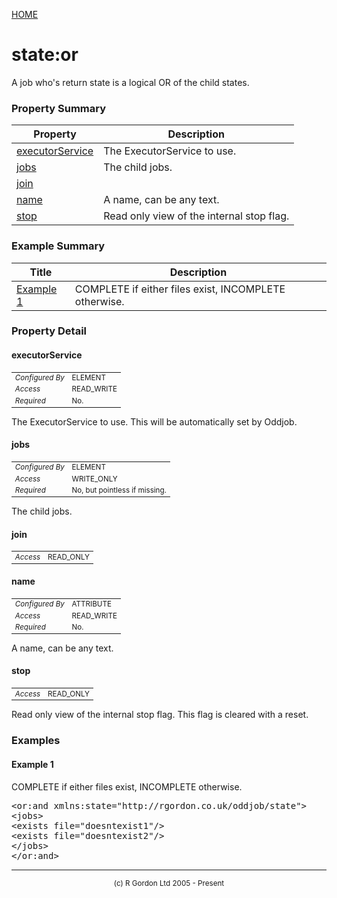 [HOME](../../../README.md)
# state:or

A job who's return state is a logical OR of the child states.



### Property Summary

| Property | Description |
| -------- | ----------- |
| [executorService](#propertyexecutorService) | The ExecutorService to use. | 
| [jobs](#propertyjobs) | The child jobs. | 
| [join](#propertyjoin) |  | 
| [name](#propertyname) | A name, can be any text. | 
| [stop](#propertystop) | Read only view of the internal stop flag. | 


### Example Summary

| Title | Description |
| ----- | ----------- |
| [Example 1](#example1) | COMPLETE if either files exist, INCOMPLETE otherwise. |


### Property Detail
#### executorService <a name="propertyexecutorService"></a>

<table style='font-size:smaller'>
      <tr><td><i>Configured By</i></td><td>ELEMENT</td></tr>
      <tr><td><i>Access</i></td><td>READ_WRITE</td></tr>
      <tr><td><i>Required</i></td><td>No.</td></tr>
</table>

The ExecutorService to use. This will
be automatically set by Oddjob.

#### jobs <a name="propertyjobs"></a>

<table style='font-size:smaller'>
      <tr><td><i>Configured By</i></td><td>ELEMENT</td></tr>
      <tr><td><i>Access</i></td><td>WRITE_ONLY</td></tr>
      <tr><td><i>Required</i></td><td>No, but pointless if missing.</td></tr>
</table>

The child jobs.

#### join <a name="propertyjoin"></a>

<table style='font-size:smaller'>
      <tr><td><i>Access</i></td><td>READ_ONLY</td></tr>
</table>



#### name <a name="propertyname"></a>

<table style='font-size:smaller'>
      <tr><td><i>Configured By</i></td><td>ATTRIBUTE</td></tr>
      <tr><td><i>Access</i></td><td>READ_WRITE</td></tr>
      <tr><td><i>Required</i></td><td>No.</td></tr>
</table>

A name, can be any text.

#### stop <a name="propertystop"></a>

<table style='font-size:smaller'>
      <tr><td><i>Access</i></td><td>READ_ONLY</td></tr>
</table>

Read only view of the internal stop flag.
This flag is cleared with a reset.


### Examples
#### Example 1 <a name="example1"></a>

COMPLETE if either files exist, INCOMPLETE otherwise.

<pre>
&lt;or:and xmlns:state="http://rgordon.co.uk/oddjob/state"&gt;
&lt;jobs&gt;
&lt;exists file="doesntexist1"/&gt;
&lt;exists file="doesntexist2"/&gt;
&lt;/jobs&gt;
&lt;/or:and&gt;
</pre>


-----------------------

<div style='font-size: smaller; text-align: center;'>(c) R Gordon Ltd 2005 - Present</div>
